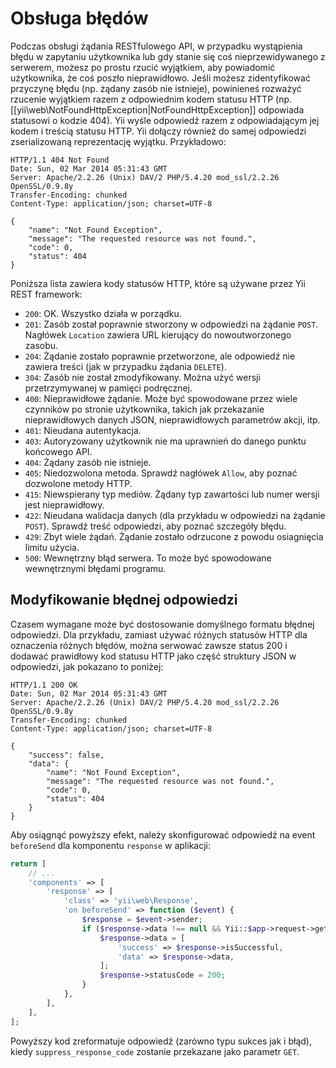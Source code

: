 Obsługa błędów
==============

Podczas obsługi żądania RESTfulowego API, w przypadku wystąpienia błędu w zapytaniu użytkownika lub gdy stanie się coś nieprzewidywanego 
z serwerem, możesz po prostu rzucić wyjątkiem, aby powiadomić użytkownika, że coś poszło nieprawidłowo.
Jeśli możesz zidentyfikować przyczynę błędu (np. żądany zasób nie istnieje), powinieneś rozważyć rzucenie wyjątkiem razem z odpowiednim kodem statusu HTTP 
(np. [[yii\web\NotFoundHttpException|NotFoundHttpException]] odpowiada statusowi o kodzie 404). 
Yii wyśle odpowiedź razem z odpowiadającym jej kodem i treścią statusu HTTP. Yii dołączy również do samej odpowiedzi zserializowaną reprezentację 
wyjątku. Przykładowo:

```
HTTP/1.1 404 Not Found
Date: Sun, 02 Mar 2014 05:31:43 GMT
Server: Apache/2.2.26 (Unix) DAV/2 PHP/5.4.20 mod_ssl/2.2.26 OpenSSL/0.9.8y
Transfer-Encoding: chunked
Content-Type: application/json; charset=UTF-8

{
    "name": "Not Found Exception",
    "message": "The requested resource was not found.",
    "code": 0,
    "status": 404
}
```

Poniższa lista zawiera kody statusów HTTP, które są używane przez Yii REST framework:

* `200`: OK. Wszystko działa w porządku.
* `201`: Zasób został poprawnie stworzony w odpowiedzi na żądanie `POST`. Nagłówek `Location` zawiera URL kierujący do nowoutworzonego zasobu.
* `204`: Żądanie zostało poprawnie przetworzone, ale odpowiedź nie zawiera treści (jak w przypadku żądania `DELETE`).
* `304`: Zasób nie został zmodyfikowany. Można użyć wersji przetrzymywanej w pamięci podręcznej.
* `400`: Nieprawidłowe żądanie. Może być spowodowane przez wiele czynników po stronie użytkownika, takich jak przekazanie nieprawidłowych danych JSON,
   nieprawidłowych parametrów akcji, itp.
* `401`: Nieudana autentykacja.
* `403`: Autoryzowany użytkownik nie ma uprawnień do danego punktu końcowego API.
* `404`: Żądany zasób nie istnieje.
* `405`: Niedozwolona metoda. Sprawdź nagłówek `Allow`, aby poznać dozwolone metody HTTP.
* `415`: Niewspierany typ mediów. Żądany typ zawartości lub numer wersji jest nieprawidłowy.
* `422`: Nieudana walidacja danych (dla przykładu w odpowiedzi na żądanie `POST`). Sprawdź treść odpowiedzi, aby poznać szczegóły błędu.
* `429`: Zbyt wiele żądań. Żądanie zostało odrzucone z powodu osiagnięcia limitu użycia.
* `500`: Wewnętrzny błąd serwera. To może być spowodowane wewnętrznymi błędami programu.


## Modyfikowanie błędnej odpowiedzi <span id="customizing-error-response"></span>

Czasem wymagane może być dostosowanie domyślnego formatu błędnej odpowiedzi. Dla przykładu, zamiast używać różnych statusów HTTP dla oznaczenia różnych błędów, 
można serwować zawsze status 200 i dodawać prawidłowy kod statusu HTTP jako część struktury JSON w odpowiedzi, jak pokazano to poniżej:

```
HTTP/1.1 200 OK
Date: Sun, 02 Mar 2014 05:31:43 GMT
Server: Apache/2.2.26 (Unix) DAV/2 PHP/5.4.20 mod_ssl/2.2.26 OpenSSL/0.9.8y
Transfer-Encoding: chunked
Content-Type: application/json; charset=UTF-8

{
    "success": false,
    "data": {
        "name": "Not Found Exception",
        "message": "The requested resource was not found.",
        "code": 0,
        "status": 404
    }
}
```

Aby osiągnąć powyższy efekt, należy skonfigurować odpowiedź na event `beforeSend` dla komponentu `response` w aplikacji:

```php
return [
    // ...
    'components' => [
        'response' => [
            'class' => 'yii\web\Response',
            'on beforeSend' => function ($event) {
                $response = $event->sender;
                if ($response->data !== null && Yii::$app->request->get('suppress_response_code')) {
                    $response->data = [
                        'success' => $response->isSuccessful,
                        'data' => $response->data,
                    ];
                    $response->statusCode = 200;
                }
            },
        ],
    ],
];
```

Powyższy kod zreformatuje odpowiedź (zarówno typu sukces jak i błąd), kiedy `suppress_response_code` zostanie przekazane jako parametr `GET`.
